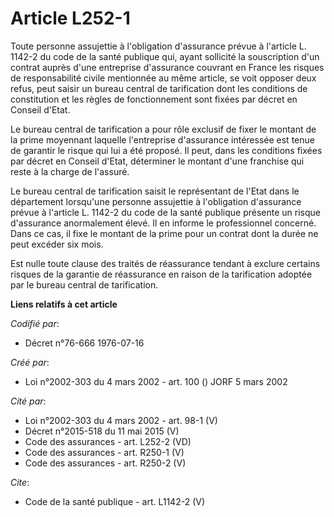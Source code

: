 # Article L252-1

Toute personne assujettie à l'obligation d'assurance prévue à l'article L. 1142-2 du code de la santé publique qui, ayant
sollicité la souscription d'un contrat auprès d'une entreprise d'assurance couvrant en France les risques de responsabilité
civile mentionnée au même article, se voit opposer deux refus, peut saisir un bureau central de tarification dont les
conditions de constitution et les règles de fonctionnement sont fixées par décret en Conseil d'Etat. 

Le bureau central de tarification a pour rôle exclusif de fixer le montant de la prime moyennant laquelle l'entreprise
d'assurance intéressée est tenue de garantir le risque qui lui a été proposé. Il peut, dans les conditions fixées par décret
en Conseil d'Etat, déterminer le montant d'une franchise qui reste à la charge de l'assuré. 

Le bureau central de tarification saisit le représentant de l'Etat dans le département lorsqu'une personne assujettie à
l'obligation d'assurance prévue à l'article L. 1142-2 du code de la santé publique présente un risque d'assurance
anormalement élevé. Il en informe le professionnel concerné. Dans ce cas, il fixe le montant de la prime pour un contrat dont
la durée ne peut excéder six mois. 

Est nulle toute clause des traités de réassurance tendant à exclure certains risques de la garantie de réassurance en raison
de la tarification adoptée par le bureau central de tarification.

**Liens relatifs à cet article**

_Codifié par_:

  - Décret n°76-666 1976-07-16

_Créé par_:

  - Loi n°2002-303 du 4 mars 2002 - art. 100 () JORF 5 mars 2002

_Cité par_:

  - Loi n°2002-303 du 4 mars 2002 - art. 98-1 (V)
  - Décret n°2015-518 du 11 mai 2015 (V)
  - Code des assurances - art. L252-2 (VD)
  - Code des assurances - art. R250-1 (V)
  - Code des assurances - art. R250-2 (V)

_Cite_:

  - Code de la santé publique - art. L1142-2 (V)
